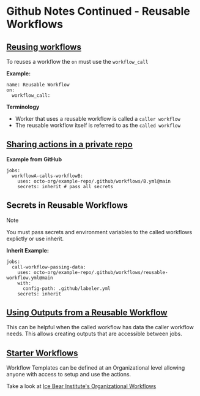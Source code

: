 # Github Notes Continued - Reusable Workflows 

## [Reusing workflows](https://docs.github.com/en/actions/sharing-automations/reusing-workflows)

To reuses a workflow the `on` must use the `workflow_call`

**Example:**
```
name: Reusable Workflow 
on:
  workflow_call:
```

**Terminology**
- Worker that uses a reusable workflow is called a `caller workflow`
- The reusable workflow itself is referred to as the `called workflow`


## [Sharing actions in a private repo](https://docs.github.com/en/actions/sharing-automations/sharing-actions-and-workflows-from-your-private-repository)

**Example from GitHub**
```
jobs:
  workflowA-calls-workflowB:
    uses: octo-org/example-repo/.github/workflows/B.yml@main
    secrets: inherit # pass all secrets
```

## Secrets in Reusable Workflows 

> [!NOTE]
> You must pass secrets and environment variables to the called workflows explictly or use inherit. 

**Inherit Example:**
```
jobs:
  call-workflow-passing-data:
    uses: octo-org/example-repo/.github/workflows/reusable-workflow.yml@main
    with:
      config-path: .github/labeler.yml
    secrets: inherit
```

## [Using Outputs from a Reusable Workflow](https://docs.github.com/en/actions/sharing-automations/reusing-workflows#using-outputs-from-a-reusable-workflow)

This can be helpful when the called workflow has data the caller workflow needs. This allows creating outputs that are accessible between jobs. 

## [Starter Workflows](https://docs.github.com/en/actions/sharing-automations/creating-workflow-templates-for-your-organization)

Workflow Templates can be defined at an Organizational level allowing anyone with access to setup and use the actions. 

Take a look at [Ice Bear Institute's Organizational Workflows](https://github.com/Ice-Bear-Institute/.github)